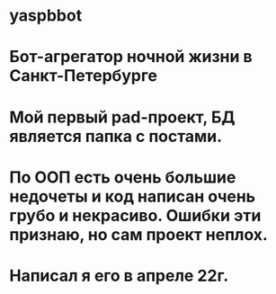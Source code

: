 # yaspbbot
# Бот-агрегатор ночной жизни в Санкт-Петербурге
# Мой первый pad-проект, БД является папка с постами.
# По ООП есть очень большие недочеты и код написан очень грубо и некрасиво. Ошибки эти признаю, но сам проект неплох.
# Написал я его в апреле 22г.
